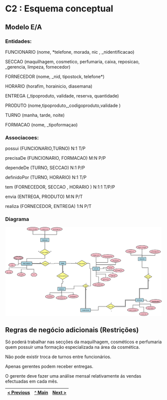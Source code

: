 # C2 : Esquema conceptual

## Modelo E/A

### Entidades: 

FUNCIONARIO (nome, *telefone, morada, nic , _nidentificacao)

SECCAO (maquilhagem, cosmetico, perfumaria, caixa, reposicao, _gerencia, limpeza, fornecedor) 

FORNECEDOR (nome, _nid, tipostock, telefone*)

HORARIO (horafim, horainicio, diasemana)

ENTREGA (_tipoproduto, validade, reserva, quantidade)

PRODUTO (nome,tipoproduto,_codigoproduto,validade )

TURNO (manha, tarde, noite)

FORMACAO (nome, _tipoformaçao)


### Associacoes:

possui (FUNCIONARIO,TURNO) N:1 T/P

precisaDe (FUNCIONARIO, FORMACAO) M:N P/P

dependeDe (TURNO, SECCAO) N:1 P/P

definidoPor (TURNO, HORARIO) N:1 T/P

tem (FORNECEDOR, SECCAO , HORARIO ) N:1:1 T/P/P

envia (ENTREGA, PRODUTO) M:N P/T

realiza (FORNECEDOR, ENTREGA) 1:N P/T

### Diagrama 

![An alternative description](imagens/diagrama1.jpeg)

## Regras de negócio adicionais (Restrições)

Só poderá trabalhar nas secções da maquilhagem, cosméticos e perfumaria quem possuir uma formação especializada na área da cosmética. 

Não pode existir troca de turnos entre funcionários. 

Apenas gerentes podem receber entregas. 

O gerente deve fazer uma análise mensal relativamente ás vendas efectuadas em cada mês. 

[< Previous](rebd01.md) | [^ Main](https://github.com/tcm21-SIBD01/reportSIBD01) | [Next >](rebd03.md)
:--- | :---: | ---: 
